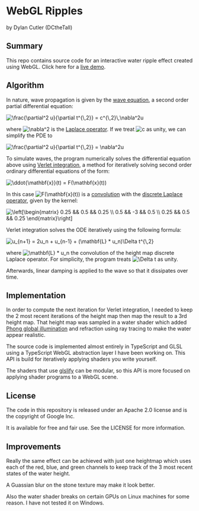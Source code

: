 # WebGL Ripples

by Dylan Cutler (DCtheTall)

## Summary

This repo contains source code for an interactive water ripple effect created
using WebGL. Click here for a [live demo](https://dcthetall-webgl-ripple.herokuapp.com/).

## Algorithm

In nature, wave propagation is given by the [wave equation](https://en.wikipedia.org/wiki/Wave_equation),
a second order partial differential equation:

<img src="https://tex.s2cms.ru/svg/%20%5Cfrac%7B%5Cpartial%5E2%20u%7D%7B%5Cpartial%20t%5E%7B%5C%2C2%7D%7D%20%3D%20c%5E%7B%5C%2C2%7D%5C%2C%5Cnabla%5E2u%20" alt=" \frac{\partial^2 u}{\partial t^{\,2}} = c^{\,2}\,\nabla^2u " />

where <img src="https://tex.s2cms.ru/svg/%5Cnabla%5E2" alt="\nabla^2" /> is the [Laplace operator](https://en.wikipedia.org/wiki/Laplace_operator). If we treat <img src="https://tex.s2cms.ru/svg/c" alt="c" /> as unity, we can simplify the PDE to

<img src="https://tex.s2cms.ru/svg/%20%5Cfrac%7B%5Cpartial%5E2%20u%7D%7B%5Cpartial%20t%5E%7B%5C%2C2%7D%7D%20%3D%20%5Cnabla%5E2u%20" alt=" \frac{\partial^2 u}{\partial t^{\,2}} = \nabla^2u " />

To simulate waves, the program numerically solves the differential equation above using
[Verlet integration](https://en.wikipedia.org/wiki/Verlet_integration#Basic_St%C3%B6rmer%E2%80%93Verlet),
a method for iteratively solving second order ordinary differential equations of the form:

<img src="https://tex.s2cms.ru/svg/%20%5Cddot%7B%5Cmathbf%7Bx%7D%7D(t)%20%3D%20F(%5Cmathbf%7Bx%7D(t))%20" alt=" \ddot{\mathbf{x}}(t) = F(\mathbf{x}(t)) " />

In this case <img src="https://tex.s2cms.ru/svg/F(%5Cmathbf%7Bx%7D(t))" alt="F(\mathbf{x}(t))" />
is a [convolution](https://en.wikipedia.org/wiki/Convolution#Discrete_convolution)
with the
[discrete Laplace operator](https://en.wikipedia.org/wiki/Discrete_Laplace_operator),
given by the kernel:

<img src="https://tex.s2cms.ru/svg/%5Cleft%5B%5Cbegin%7Bmatrix%7D%0A0.25%20%26%26%200.5%20%26%26%200.25%20%5C%5C%0A0.5%20%26%26%20-3%20%26%26%200.5%20%5C%5C%0A0.25%20%26%26%200.5%20%26%26%200.25%0A%5Cend%7Bmatrix%7D%5Cright%5D" alt="\left[\begin{matrix}
0.25 &amp;&amp; 0.5 &amp;&amp; 0.25 \\
0.5 &amp;&amp; -3 &amp;&amp; 0.5 \\
0.25 &amp;&amp; 0.5 &amp;&amp; 0.25
\end{matrix}\right]" />

Verlet integration solves the ODE iteratively using the following formula:

<img src="https://tex.s2cms.ru/svg/%20u_%7Bn%2B1%7D%20%3D%202u_n%20%2B%20u_%7Bn-1%7D%20%2B%20(%5Cmathbf%7BL%7D%20*%20u_n)%5CDelta%20t%5E%7B%5C%2C2%7D%20" alt=" u_{n+1} = 2u_n + u_{n-1} + (\mathbf{L} * u_n)\Delta t^{\,2} " />

where <img src="https://tex.s2cms.ru/svg/%5Cmathbf%7BL%7D%20*%20u_n" alt="\mathbf{L} * u_n" /> the convolution of the height map
discrete Laplace operator. For simplicity, the program treats <img src="https://tex.s2cms.ru/svg/%5CDelta%20t" alt="\Delta t" /> as unity.

Afterwards, linear damping is applied to the wave so that it dissipates over time.

## Implementation

In order to compute the next iteration for Verlet integration,
I needed to keep the 2 most recent iterations of the height map then map the result to a 3rd height map.
That height map was sampled in a water shader which added
[Phong global illumination](https://en.wikipedia.org/wiki/Phong_reflection_model)
and refraction using ray tracing to make the water appear realistic.

The source code is implemented almost entirely in TypeScript and GLSL using
a TypeScript WebGL abstraction layer I have been working on.
This API is build for iteratively applying shaders you write yourself.

The shaders that use [glslify](https://github.com/glslify/glslify) can be modular,
so this API is more focused on applying shader programs to a WebGL scene.

## License

The code in this repository is released under an Apache 2.0 license and is the copyright
of Google Inc.

It is available for free and fair use. See the LICENSE for more information.

## Improvements

Really the same effect can be achieved with just one heightmap which uses each of the red, blue, and green channels to keep track of the 3 most recent states of the water
height.

A Guassian blur on the stone texture may make it look better.

Also the water shader breaks on certain GPUs on Linux machines for some reason. I have not tested it on Windows.

